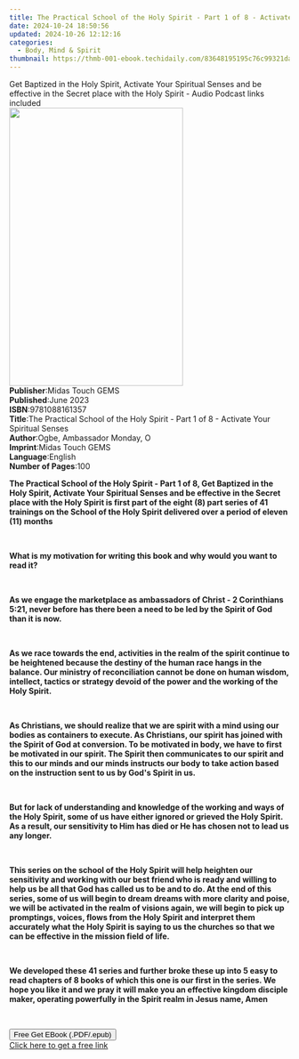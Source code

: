 ```yaml
---
title: The Practical School of the Holy Spirit - Part 1 of 8 - Activate Your Spiritual Senses | Free Book
date: 2024-10-24 18:50:56
updated: 2024-10-26 12:12:16
categories:
  - Body, Mind & Spirit
thumbnail: https://thmb-001-ebook.techidaily.com/83648195195c76c99321da48f679985752ae146bd12070a99ce0fcc25f557ea8.jpg
---
```

<main id="book-container">
  <div class="flex flex-col">
    <div class="book-brief flex-1 py-6 px-4 sm:p-6 md:py-10 md:px-8">
      <!-- brief-->
      <div class="book-brief-main">
        Get Baptized in the Holy Spirit, Activate Your Spiritual Senses and be
        effective in the Secret place with the Holy Spirit - Audio Podcast links
        included
      </div>
    </div>
    <div
      class="book-meta-info flex-1 grid gap-4 col-start-1 col-end-3 row-start-1 sm:mb-6 sm:grid-cols-4 lg:gap-6 lg:col-start-2 lg:row-end-6 lg:row-span-6 lg:mb-0"
    >
      <div
        class="book-meta-info-left place-content-center mt-4 p-4 text-sm leading-6 col-start-2 col-span-2 dark:text-slate-400"
      >
        <img
          class="w-full h-500 object-cover rounded-lg sm:h-255 sm:col-span-2 lg:col-span-full"
          src="https://img-001-ebook.techidaily.com/48997a894a332b00286d1a96ff50fafd365412f5664a22703f55b6f2cc802838.jpg"
          alt=""
          width="312"
          height="500"
        />
      </div>
      <div
        class="book-meta-info-right mt-2 col-start-1 row-start-2 col-span-3 self-center"
      >
        <!-- meta data  -->
        <div class="flex flex-col px-4 md:px-8">
          <div class="flex-1">
            <strong>Publisher</strong>:<span class="px-2"
              >Midas Touch GEMS</span
            >
          </div>
          <div class="flex-1">
            <strong>Published</strong>:<span class="px-2">June 2023</span>
          </div>
          <div class="flex-1">
            <strong>ISBN</strong>:<span class="px-2">9781088161357</span>
          </div>
          <div class="flex-1">
            <strong>Title</strong>:<span class="px-2"
              >The Practical School of the Holy Spirit - Part 1 of 8 - Activate
              Your Spiritual Senses</span
            >
          </div>
          <div class="flex-1">
            <strong>Author</strong>:<span class="px-2"
              >Ogbe, Ambassador Monday, O</span
            >
          </div>
          <div class="flex-1">
            <strong>Imprint</strong>:<span class="px-2">Midas Touch GEMS</span>
          </div>
          <div class="flex-1">
            <strong>Language</strong>:<span class="px-2">English</span>
          </div>
          <div class="flex-1">
            <strong>Number of Pages</strong>:<span class="px-2">100</span>
          </div>
        </div>
      </div>
    </div>
    <div class="book-description flex-1 py-6 px-4 sm:p-6 md:py-10 md:px-8">
      <div class="book-description-main">
        <div accordion-content="" id="description">
          <p>
            <strong
              >The Practical School of the Holy Spirit - Part 1 of 8, Get
              Baptized in the Holy Spirit, Activate Your Spiritual Senses and be
              effective in the Secret place with the Holy Spirit is first part
              of the eight (8) part series of 41 trainings on the School of the
              Holy Spirit delivered over a period of eleven (11) months</strong
            >
          </p>
          <p><strong>&nbsp;</strong></p>
          <strong
            >What is my motivation for writing this book and why would you want
            to read it?</strong
          >
          <p><strong>&nbsp;</strong></p>
          <p>
            <strong
              >As we engage the marketplace as ambassadors of Christ - 2
              Corinthians 5:21, never before has there been a need to be led by
              the Spirit of God than it is now.</strong
            >
          </p>
          <p><strong>&nbsp;</strong></p>
          <p>
            <strong
              >As we race towards the end, activities in the realm of the spirit
              continue to be heightened because the destiny of the human race
              hangs in the balance. Our ministry of reconciliation cannot be
              done on human wisdom, intellect, tactics or strategy devoid of the
              power and the working of the Holy Spirit.</strong
            >
          </p>
          <p><strong>&nbsp;</strong></p>
          <p>
            <strong
              >As Christians, we should realize that we are spirit with a mind
              using our bodies as containers to execute. As Christians, our
              spirit has joined with the Spirit of God at conversion. To be
              motivated in body, we have to first be motivated in our spirit.
              The Spirit then communicates to our spirit and this to our minds
              and our minds instructs our body to take action based on the
              instruction sent to us by God's Spirit in us.</strong
            >
          </p>
          <p><strong>&nbsp;</strong></p>
          <p>
            <strong
              >But for lack of understanding and knowledge of the working and
              ways of the Holy Spirit, some of us have either ignored or grieved
              the Holy Spirit. As a result, our sensitivity to Him has died or
              He has chosen not to lead us any longer.</strong
            >
          </p>
          <p><strong>&nbsp;</strong></p>
          <p>
            <strong
              >This series on the school of the Holy Spirit will help heighten
              our sensitivity and working with our best friend who is ready and
              willing to help us be all that God has called us to be and to do.
              At the end of this series, some of us will begin to dream dreams
              with more clarity and poise, we will be activated in the realm of
              visions again, we will begin to pick up promptings, voices, flows
              from the Holy Spirit and interpret them accurately what the Holy
              Spirit is saying to us the churches so that we can be effective in
              the mission field of life.</strong
            >
          </p>
          <p><strong>&nbsp;</strong></p>
          <p>
            <strong
              >We developed these 41 series and further broke these up into 5
              easy to read chapters of 8 books of which this one is our first in
              the series. We hope you like it and we pray it will make you an
              effective kingdom disciple maker, operating powerfully in the
              Spirit realm in Jesus name, Amen</strong
            >
          </p>
          <p><br /></p>
        </div>
        <div class="accordion-fader"></div>
      </div>
    </div>
    <div class="book-excerpts flex-1 py-6 px-4 sm:p-6 md:py-10 md:px-8"></div>
    <div
      class="book-about-author flex-1 py-6 px-4 sm:p-6 md:py-10 md:px-8"
    ></div>
    <div class="book-free-get flex-1 py-6 px-4 sm:p-6 md:py-10 md:px-8">
      <button
        id="btn-free-get"
        class="bg-blue-500 hover:bg-blue-700 text-white font-bold py-2 px-4 rounded"
      >
        Free Get EBook (.PDF/.epub)
      </button>
      <div id="countdown-display" class="px-2 text-lg mt-2"></div>
      <a
        id="free-link"
        class="hidden bg-blue-500 hover:bg-blue-700 text-white font-bold py-2 px-4 rounded"
        href="https://www.ebooks.com/en-us/book/210904123/the-practical-school-of-the-holy-spirit-part-1-of-8-activate-your-spiritual-senses/ogbe-ambassador-monday-o/"
        target="_blank"
        >Click here to get a free link</a
      >
    </div>
    <script>
      let countdownTime = 0;
      let countdownInterval = null;
      document
        .getElementById('btn-free-get')
        .addEventListener('click', startCountdown);
      function startCountdown() {
        countdownTime = new Date().getTime() + 60000 * 3;
        countdownInterval = setInterval(updateCountdown, 1000);
        document.getElementById('btn-free-get').disabled = true;
        document
          .getElementById('btn-free-get')
          .classList.add('bg-gray-500', 'cursor-not-allowed');
      }
      function updateCountdown() {
        let currentTime = new Date().getTime();
        let timeLeft = countdownTime - currentTime;
        let secondsLeft = Math.floor(timeLeft / 1000);
        document.getElementById('countdown-display').innerHTML =
          `Remaining time: ${secondsLeft} seconds.`;
        if (secondsLeft <= 0) {
          clearInterval(countdownInterval);
          document.getElementById('btn-free-get').classList.add('hidden');
          document.getElementById('free-link').classList.remove('hidden');
          document.getElementById('countdown-display').innerHTML = '';
        }
      }
    </script>
  </div>
</main>
